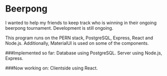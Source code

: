 # Beerpong
I wanted to help my friends to keep track who is winning in their ongoing beerpong tournament. Development is still ongoing.

This program runs on the PERN stack, PostgreSQL, Express, React and Node.js. Additionally, MaterialUI is used on some of the components.

###Implemented so far:
Database using PostgreSQL.
Server using Node.js, Express.

###Now working on:
Clientside using React.
